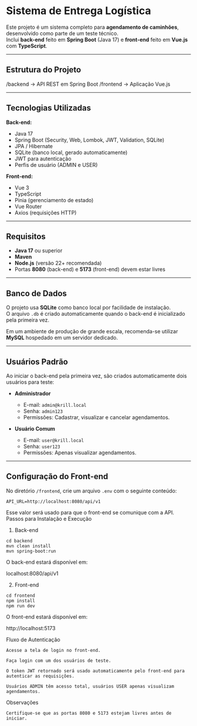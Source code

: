 # Sistema de Entrega Logística

Este projeto é um sistema completo para **agendamento de caminhões**, desenvolvido como parte de um teste técnico.  
Inclui **back-end** feito em **Spring Boot** (Java 17) e **front-end** feito em **Vue.js** com **TypeScript**.

---

## Estrutura do Projeto

/backend → API REST em Spring Boot
/frontend → Aplicação Vue.js


---

## Tecnologias Utilizadas

**Back-end:**
- Java 17
- Spring Boot (Security, Web, Lombok, JWT, Validation, SQLite)
- JPA / Hibernate
- SQLite (banco local, gerado automaticamente)
- JWT para autenticação
- Perfis de usuário (ADMIN e USER)

**Front-end:**
- Vue 3
- TypeScript
- Pinia (gerenciamento de estado)
- Vue Router
- Axios (requisições HTTP)

---

## Requisitos

- **Java 17** ou superior
- **Maven**
- **Node.js** (versão 22+ recomendada)
- Portas **8080** (back-end) e **5173** (front-end) devem estar livres

---

## Banco de Dados

O projeto usa **SQLite** como banco local por facilidade de instalação.  
O arquivo `.db` é criado automaticamente quando o back-end é inicializado pela primeira vez.

Em um ambiente de produção de grande escala, recomenda-se utilizar **MySQL** hospedado em um servidor dedicado.

---

## Usuários Padrão

Ao iniciar o back-end pela primeira vez, são criados automaticamente dois usuários para teste:

- **Administrador**
  - E-mail: `admin@krill.local`
  - Senha: `admin123`
  - Permissões: Cadastrar, visualizar e cancelar agendamentos.

- **Usuário Comum**
  - E-mail: `user@krill.local`
  - Senha: `user123`
  - Permissões: Apenas visualizar agendamentos.

---

## Configuração do Front-end

No diretório `/frontend`, crie um arquivo `.env` com o seguinte conteúdo:

```env
API_URL=http://localhost:8080/api/v1
```
Esse valor será usado para que o front-end se comunique com a API.
Passos para Instalação e Execução
1. Back-end
```
cd backend
mvn clean install
mvn spring-boot:run
```
O back-end estará disponível em:

localhost:8080/api/v1

2. Front-end
```
cd frontend
npm install
npm run dev
```
O front-end estará disponível em:

http://localhost:5173

Fluxo de Autenticação

    Acesse a tela de login no front-end.

    Faça login com um dos usuários de teste.

    O token JWT retornado será usado automaticamente pelo front-end para autenticar as requisições.

    Usuários ADMIN têm acesso total, usuários USER apenas visualizam agendamentos.

Observações

    Certifique-se que as portas 8080 e 5173 estejam livres antes de iniciar.
